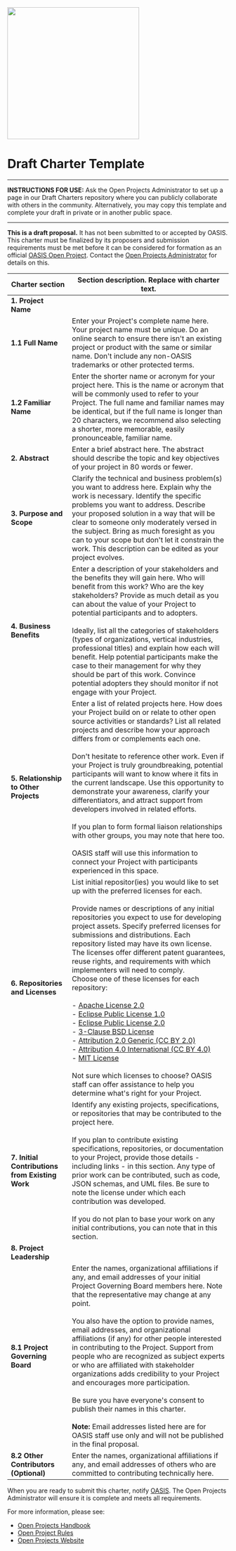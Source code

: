 <img src="../img/open-project-logos/open-projects-logo.PNG.png" width="300">

# Draft Charter Template
-------------------------------------------

**INSTRUCTIONS FOR USE:** Ask the Open Projects Administrator to set up a page in our Draft Charters repository where you can publicly collaborate with others in the community. Alternatively, you may copy this template and complete your draft in private or in another public space.

-------------------------------------------

**This is a draft proposal.** It has not been submitted to or accepted
by OASIS. This charter must be finalized by its proposers and submission
requirements must be met before it can be considered for formation as an official 
[OASIS Open Project](http://oasis-open-projects.org). Contact the [Open Projects Administrator](mailto:op-admin@oasis-open.org) for details on this.


| Charter section | Section description. Replace with charter text. |
|-----------------------------------|-----------------------------------|
| **1. Project Name**   |   |
| **1.1 Full Name**     | Enter your Project's complete name here. Your project name must be unique. Do an online search to ensure there isn't an existing project or product with the same or similar name. Don't include any non-OASIS trademarks or other protected terms.|
| **1.2 Familiar Name** | Enter the shorter name or acronym for your project here. This is the name or acronym that will be commonly used to refer to your Project. The full name and familiar names may be identical, but if the full name is longer than 20 characters, we recommend also selecting a shorter, more memorable, easily pronounceable, familiar name. |
|**2. Abstract**   | Enter a brief abstract here. The abstract  should describe the topic and key objectives of your project in 80 words or fewer.   |
|**3. Purpose and Scope**  | Clarify the technical and business problem(s) you want to address here. Explain why the work is necessary. Identify the specific problems you want to address. Describe your proposed solution in a way that will be clear to someone only moderately versed in the subject. Bring as much foresight as you can to your scope but don't let it constrain the work. This description can be edited as your project evolves.   |
|**4. Business Benefits**   | Enter a description of your stakeholders and the benefits they will gain here. Who will benefit from this work? Who are the key stakeholders? Provide as much detail as you can about the value of your Project to potential participants and to adopters. <br /><br /> Ideally, list all the categories of stakeholders (types of organizations, vertical industries, professional titles) and explain how each will benefit. Help potential participants make the case to their management for why they should be part of this work. Convince potential adopters they should monitor if not engage with your Project.                     |
|**5. Relationship to Other Projects**  | Enter a list of related projects here. How does your Project build on or relate to other open source activities or standards? List all related projects and describe how your approach differs from or complements each one. <br /><br /> Don't hesitate to reference other work. Even if your Project is truly groundbreaking, potential participants will want to know where it fits in the current landscape. Use this opportunity to demonstrate your awareness, clarify your differentiators, and attract support from developers involved in related efforts. <br /><br /> If you plan to form formal liaison relationships with other groups, you may note that here too. <br /><br /> OASIS staff will use this information to connect your Project with participants experienced in this space.   |
|**6. Repositories and Licenses** | List initial repositor(ies) you would like to set up with the preferred licenses for each. <br /><br /> Provide names or descriptions of any initial repositories you expect to use for developing project assets. Specify preferred licenses for submissions and distributions. Each repository listed may have its own license. The licenses offer different patent guarantees, reuse rights, and requirements with which implementers will need to comply.<br/> Choose one of these licenses for each repository:<br/><br/>- [Apache License 2.0](https://www.apache.org/licenses/LICENSE-2.0)<br/>- [Eclipse Public License 1.0](https://www.eclipse.org/legal/epl-v10.html)<br/>- [Eclipse Public License 2.0](https://www.eclipse.org/legal/epl-2.0/)<br/>-  [3-Clause BSD License](https://opensource.org/licenses/BSD-3-Clause) <br/>- [Attribution 2.0 Generic (CC BY 2.0)](https://creativecommons.org/licenses/by/2.0/legalcode)<br/>- [Attribution 4.0 International (CC BY 4.0)](https://creativecommons.org/licenses/by/4.0/legalcode)<br/>- [MIT License](https://opensource.org/licenses/MIT) <br/><br/>Not sure which licenses to choose? OASIS staff can offer assistance to help you determine what's right for your Project.    |
|**7. Initial Contributions from Existing Work**  | Identify any existing projects, specifications, or repositories that may be contributed to the project here. <br /><br /> If you plan to contribute existing specifications, repositories, or documentation to your Project, provide those details \- including links \- in this section. Any type of prior work can be contributed, such as code, JSON schemas, and UML files. Be sure to note the license under which each contribution was developed. <br /><br /> If you do not plan to base your work on any initial contributions, you can note that in this  section. |
|**8. Project Leadership**   |      |
|**8.1 Project Governing Board**  | Enter the names, organizational affiliations if any, and email addresses of your initial Project Governing Board members here. Note that the representative may change at any point. <br /><br /> You also have the option to provide names, email addresses, and organizational affiliations (if any) for other people interested in contributing to the Project. Support from people who are recognized as subject experts or who are affiliated with stakeholder organizations adds credibility to your Project and  encourages more participation. <br /><br /> Be sure you have everyone's consent to publish their names in this charter. <br /><br /> **Note:** Email addresses listed here are for OASIS staff use only and will not be published in the final proposal. |
|**8.2 Other Contributors (Optional)** | Enter the names, organizational affiliations if any, and email addresses of others who are committed to contributing technically here.    |   

When you are ready to submit this charter, notify [OASIS](mailto:op-admin@oasis-open.org). The Open Projects Administrator will ensure it is complete and meets all requirements.   

For more information, please see:

-   [Open Projects Handbook](../board-docs/open-projects-handbook.md)
-   [Open Project Rules](../board-docs/open-projects-rules.md)
-   [Open Projects Website](http://oasis-open-projects.org)
